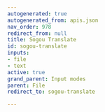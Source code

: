 ```yaml
---
autogenerated: true
autogenerated_from: apis.json
nav_order: 978
redirect_from: null
title: Sogou Translate
id: sogou-translate
inputs:
- file
- text
active: true
grand_parent: Input modes
parent: File
redirect_to: sogou-translate

---
```


